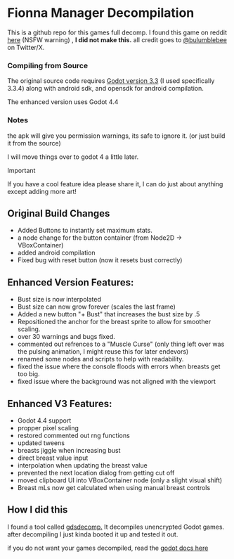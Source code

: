 # Fionna Manager Decompilation
This is a github repo for this games full decomp. I found this game on reddit [here](https://www.reddit.com/r/ExpansionHentai/comments/phf8d9/f_someone_made_a_free_little_growth_game/) (NSFW warning) , **I did not make this.**  all credit goes to [@bulumblebee](https://twitter.com/bulumblebee) on Twitter/X. 

### Compiling from Source
The original source code requires [Godot version 3.3](https://godotengine.org/download/archive/3.4-stable/) (I used specifically 3.3.4)
along with android sdk, and opensdk for android compilation.

The enhanced version uses Godot 4.4

### Notes
the apk will give you permission warnings, its safe to ignore it. (or just build it from the source)

I will move things over to godot 4 a little later.

> [!IMPORTANT]
> If you have a cool feature idea please share it, I can do just about anything except adding more art!

## Original Build Changes

 - Added Buttons to instantly set maximum stats.
 - a node change for the button container (from Node2D -> VBoxContainer)
 - added android compilation
 - Fixed bug with reset button (now it resets bust correctly)

## Enhanced Version Features:

- Bust size is now interpolated
- Bust size can now grow forever (scales the last frame)
- Added a new button "+ Bust" that increases the bust size by .5
- Repositioned the anchor for the breast sprite to allow for smoother scaling.
- over 30 warnings and bugs fixed.
- commented out refrences to a "Muscle Curse" (only thing left over was the pulsing animation, I might reuse this for later endevors)
- renamed some nodes and scripts to help with readability.
- fixed the issue where the console floods with errors when breasts get too big.
- fixed issue where the background was not aligned with the viewport

## Enhanced V3 Features:

- Godot 4.4 support
- propper pixel scaling
- restored commented out rng functions
- updated tweens
- breasts jiggle when increasing bust
- direct breast value input
- interpolation when updating the breast value
- prevented the next location dialog from getting cut off
- moved clipboard UI into VBoxContainer node (only a slight visual shift)
- Breast mLs now get calculated when using manual breast controls

 
 ## How I did this
 I found a tool called [gdsdecomp.](https://github.com/bruvzg/gdsdecomp) 
 It decompiles unencrypted Godot games.
after decompiling I just kinda booted it up and tested it out.

if you do not want your games decompiled, read the [godot docs here](https://docs.godotengine.org/en/stable/contributing/development/compiling/compiling_with_script_encryption_key.html)
